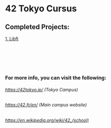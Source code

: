 # 42 Tokyo Cursus

## Completed Projects:

[1. Libft](https://github.com/LucasHlmn/42-cursus/tree/master/libft)
<br>
<br>
<br>
<br>
<br>
<br>


### For more info, you can visit the following:
	
###### https://42tokyo.jp/ (Tokyo Campus)

###### https://42.fr/en/ (Main campus website)

###### https://en.wikipedia.org/wiki/42_(school)
